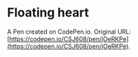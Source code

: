# Floating heart

A Pen created on CodePen.io. Original URL: [https://codepen.io/CSJ608/pen/jOeRKPe](https://codepen.io/CSJ608/pen/jOeRKPe).

